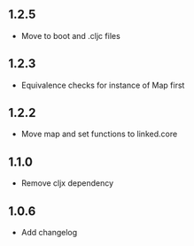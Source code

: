 ## 1.2.5
- Move to boot and .cljc files

## 1.2.3
- Equivalence checks for instance of Map first

## 1.2.2
- Move map and set functions to linked.core

## 1.1.0
- Remove cljx dependency

## 1.0.6
- Add changelog
